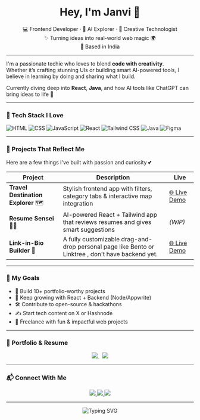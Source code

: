 <h1 align="center">Hey, I'm Janvi 👋</h1>
<p align="center">
  💻 Frontend Developer · 🤖 AI Explorer · 🎨 Creative Technologist <br/>
  ✨ Turning ideas into real-world web magic 🌍 <br/>
  📍 Based in India
</p>

---

I'm a passionate techie who loves to blend **code with creativity**.  
Whether it’s crafting stunning UIs or building smart AI-powered tools, I believe in learning by doing and sharing what I build.  

Currently diving deep into **React**, **Java**, and how AI tools like ChatGPT can bring ideas to life 🤍

---

### 🚀 Tech Stack I Love

![HTML](https://img.shields.io/badge/-HTML-E34F26?style=for-the-badge&logo=html5&logoColor=white)
![CSS](https://img.shields.io/badge/-CSS-1572B6?style=for-the-badge&logo=css3&logoColor=white)
![JavaScript](https://img.shields.io/badge/-JS-F7DF1E?style=for-the-badge&logo=javascript&logoColor=black)
![React](https://img.shields.io/badge/-React-20232A?style=for-the-badge&logo=react&logoColor=61DAFB)
![Tailwind CSS](https://img.shields.io/badge/-Tailwind-38B2AC?style=for-the-badge&logo=tailwind-css&logoColor=white)
![Java](https://img.shields.io/badge/-Java-ED8B00?style=for-the-badge&logo=java&logoColor=white)
![Figma](https://img.shields.io/badge/-Figma-F24E1E?style=for-the-badge&logo=figma&logoColor=white)

---

### 🌟  Projects That Reflect Me

Here are a few things I've built with passion and curiosity 💕

| Project | Description | Live |
|--------|-------------|------|
| **Travel Destination Explorer** 🗺️ | Stylish frontend app with filters, category tabs & interactive map integration | [🌐 Live Demo](https://travel-destination-explorer-neon.vercel.app/) |
| **Resume Sensei** 🧠💼 | AI-powered React + Tailwind app that reviews resumes and gives smart suggestions |  *(WIP)* |
| **Link-in-Bio Builder** 🔗 | A fully customizable drag-and-drop personal page like Bento or Linktree , don't have backend yet.| [🌐 Live Demo](https://dev-link-tree.vercel.app/)  |

---

### 🎯 My Goals

- 🧩 Build 10+ portfolio-worthy projects  
- 🌱 Keep growing with React + Backend (Node/Appwrite)  
- 🛠 Contribute to open-source & hackathons  
- ✍️ Start tech content on X or Hashnode  
- 🧃 Freelance with fun & impactful web projects

---

### 💼 Portfolio & Resume

<p align="center">
  <a href="https://janvichaturvedi-portfolio.vercel.app/" target="_blank">
    <img src="https://img.shields.io/badge/-View%20Portfolio-1DBF73?style=for-the-badge&logo=vercel&logoColor=white" />
  </a>
  &nbsp;
  <a href="https://drive.google.com/file/d/1xaUAyXUc6t4hgPmaT3tH3l9EUXpznm-L/view?usp=sharing" target="_blank">
    <img src="https://img.shields.io/badge/-My%20Resume-blueviolet?style=for-the-badge&logo=google-drive&logoColor=white" />
  </a>
</p>


---

### 📬 Connect With Me

<p align="center">
  <a href="mailto:janvichaturvedi82@gmail.com" target="_blank">
    <img src="https://img.shields.io/badge/-Email-D14836?style=for-the-badge&logo=gmail&logoColor=white" />
  </a>
  <a href="https://x.com/cjanvi1010" target="_blank">
    <img src="https://img.shields.io/badge/-X(Twitter)-000000?style=for-the-badge&logo=twitter&logoColor=white" />
  </a>
  <a href="https://www.linkedin.com/in/janvi1010/" target="_blank">
    <img src="https://img.shields.io/badge/-LinkedIn-0077B5?style=for-the-badge&logo=linkedin&logoColor=white" />
  </a>
</p>

---

<div align="center">
  <img src="https://readme-typing-svg.demolab.com?font=Fira+Code&weight=600&pause=1000&color=61DAFB&width=500&lines=Code+by+heart%2C+build+with+purpose+by+Janvi" alt="Typing SVG" />
</div>

